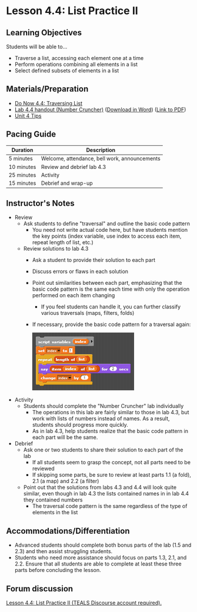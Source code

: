 # Lesson 4.4: List Practice II

## Learning Objectives

Students will be able to...

-   Traverse a list, accessing each element one at a time
-   Perform operations combining all elements in a list
-   Select defined subsets of elements in a list

## Materials/Preparation

-   [Do Now 4.4: Traversing List ](do_now_44.md)
-   [Lab 4.4 handout (Number Cruncher)](lab_44.md) ([Download in Word](https://github.com/TEALSK12/introduction-to-computer-science/raw/master/Unit%204%20Word/Lab%204.4%20Number%20Cruncher.docx)) ([Link to PDF](https://github.com/TEALSK12/introduction-to-computer-science/raw/master/Unit%204%20PDF/Lab%204.4%20Number%20Cruncher.pdf))
-   [Unit 4 Tips](https://github.com/TEALSK12/introduction-to-computer-science/blob/master/unit_4_tips.md)

## Pacing Guide

| Duration   | Description                                   |
| ---------- | --------------------------------------------- |
| 5 minutes  | Welcome, attendance, bell work, announcements |
| 10 minutes | Review and debrief lab 4.3                    |
| 25 minutes | Activity                                      |
| 15 minutes | Debrief and wrap-up                           |

## Instructor's Notes

-   Review
    -   Ask students to define "traversal" and outline the basic code pattern
        -   You need not write actual code here, but have students mention the key points (index variable, use index to access each item, repeat length of list, etc.)
    -   Review solutions to lab 4.3
        -   Ask a student to provide their solution to each part
        -   Discuss errors or flaws in each solution
        -   Point out similarities between each part, emphasizing that the basic code pattern is the same each time with only the operation performed on each item changing
            -   If you feel students can handle it, you can further classify various traversals (maps, filters, folds)
        -   If necessary, provide the basic code pattern for a traversal again:

            ![simple list traversal](simpleListTraversal.png)
-   Activity
    -   Students should complete the "Number Cruncher" lab individually
        -   The operations in this lab are fairly similar to those in lab 4.3, but work with lists of numbers instead of names.  As a result, students should progress more quickly.
        -   As in lab 4.3, help students realize that the basic code pattern in each part will be the same.
-   Debrief
    -   Ask one or two students to share their solution to each part of the lab
        -   If all students seem to grasp the concept, not all parts need to be reviewed
        -   If skipping some parts, be sure to review at least parts 1.1 (a fold), 2.1 (a map) and 2.2 (a filter)
    -   Point out that the solutions from labs 4.3 and 4.4 will look quite similar, even though in lab 4.3 the lists contained names in in lab 4.4 they contained numbers
        -   The traversal code pattern is the same regardless of the type of elements in the list

## Accommodations/Differentiation

-   Advanced students should complete both bonus parts of the lab (1.5 and 2.3) and then assist struggling students.
-   Students who need more assistance should focus on parts 1.3, 2.1, and 2.2.  Ensure that all students are able to complete at least these three parts before concluding the lesson.


## Forum discussion

<a href="http://forums.tealsk12.org/c/intro-unit-4-lists/lesson-4-4-list-practice-ii" target="_blank">
Lesson 4.4: List Practice II (TEALS Discourse account required).</a>
